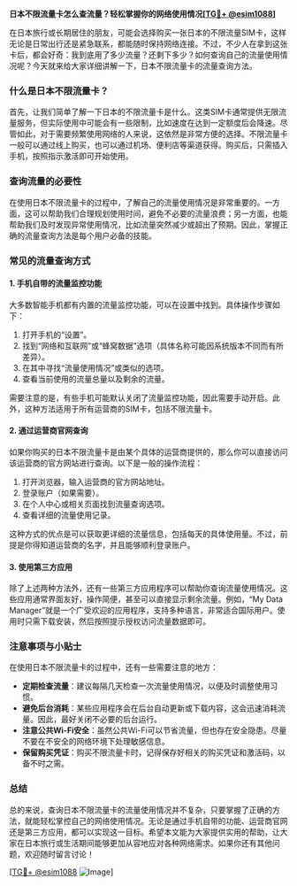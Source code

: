 **日本不限流量卡怎么查流量？轻松掌握你的网络使用情况[[TG💪+ @esim1088](https://t.me/s/esim1088)]**

在日本旅行或长期居住的朋友，可能会选择购买一张日本的不限流量SIM卡，这样无论是日常出行还是紧急联系，都能随时保持网络连接。不过，不少人在拿到这张卡后，都会好奇：我到底用了多少流量？还剩下多少？如何查询自己的流量使用情况呢？今天就来给大家详细讲解一下，日本不限流量卡的流量查询方法。

### 什么是日本不限流量卡？

首先，让我们简单了解一下日本的不限流量卡是什么。这类SIM卡通常提供无限流量服务，但实际使用中可能会有一些限制，比如速度在达到一定额度后会降速。尽管如此，对于需要频繁使用网络的人来说，这依然是非常方便的选择。不限流量卡一般可以通过线上购买，也可以通过机场、便利店等渠道获得。购买后，只需插入手机，按照指示激活即可开始使用。

### 查询流量的必要性

在使用日本不限流量卡的过程中，了解自己的流量使用情况是非常重要的。一方面，这可以帮助我们合理规划使用时间，避免不必要的流量浪费；另一方面，也能帮助我们及时发现异常使用情况，比如流量突然减少或超出了预期。因此，掌握正确的流量查询方法是每个用户必备的技能。

### 常见的流量查询方式

#### 1. 手机自带的流量监控功能

大多数智能手机都有内置的流量监控功能，可以在设置中找到。具体操作步骤如下：

1. 打开手机的“设置”。
2. 找到“网络和互联网”或“蜂窝数据”选项（具体名称可能因系统版本不同而有所差异）。
3. 在其中寻找“流量使用情况”或类似的选项。
4. 查看当前使用的流量总量以及剩余的流量。

需要注意的是，有些手机可能默认关闭了流量监控功能，因此需要手动开启。此外，这种方法适用于所有运营商的SIM卡，包括不限流量卡。

#### 2. 通过运营商官网查询

如果你购买的日本不限流量卡是由某个具体的运营商提供的，那么你可以直接访问该运营商的官方网站进行查询。以下是一般的操作流程：

1. 打开浏览器，输入运营商的官方网站地址。
2. 登录账户（如果需要）。
3. 在个人中心或相关页面找到流量查询选项。
4. 查看详细的流量使用记录。

这种方式的优点是可以获取更详细的流量信息，包括每天的具体使用量。不过，前提是你得知道运营商的名字，并且能够顺利登录账户。

#### 3. 使用第三方应用

除了上述两种方法外，还有一些第三方应用程序可以帮助你查询流量使用情况。这些应用通常界面友好，操作简便，甚至可以直接显示剩余流量。例如，“My Data Manager”就是一个广受欢迎的应用程序，支持多种语言，非常适合国际用户。使用时只需下载安装，然后按照提示授权访问流量数据即可。

### 注意事项与小贴士

在使用日本不限流量卡的过程中，还有一些需要注意的地方：

- **定期检查流量**：建议每隔几天检查一次流量使用情况，以便及时调整使用习惯。
- **避免后台消耗**：某些应用程序会在后台自动更新或下载内容，这会迅速消耗流量。因此，最好关闭不必要的后台运行。
- **注意公共Wi-Fi安全**：虽然公共Wi-Fi可以节省流量，但也存在安全隐患。尽量不要在不安全的网络环境下处理敏感信息。
- **保留购买凭证**：购买不限流量卡时，记得保存好相关的购买凭证和激活码，以备不时之需。

### 总结

总的来说，查询日本不限流量卡的流量使用情况并不复杂，只要掌握了正确的方法，就能轻松掌控自己的网络使用情况。无论是通过手机自带的功能、运营商官网还是第三方应用，都可以实现这一目标。希望本文能为大家提供实用的帮助，让大家在日本旅行或生活期间能够更加从容地应对各种网络需求。如果你还有其他问题，欢迎随时留言讨论！

[[TG💪+ @esim1088](https://t.me/s/esim1088) ![Image](https://i.postimg.cc/4NQfJmqS/Snipaste-2025-05-13-00-14-12.png)]